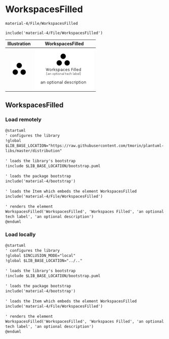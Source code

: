 # WorkspacesFilled


```text
material-4/File/WorkspacesFilled
```

```text
include('material-4/File/WorkspacesFilled')
```



| Illustration | WorkspacesFilled |
| :---: | :---: |
| ![illustration for Illustration](../../material-4/File/WorkspacesFilled.png) | ![illustration for WorkspacesFilled](../../material-4/File/WorkspacesFilled.Local.png) |




## WorkspacesFilled

### Load remotely
```plantuml
@startuml
' configures the library
!global $LIB_BASE_LOCATION="https://raw.githubusercontent.com/tmorin/plantuml-libs/master/distribution"

' loads the library's bootstrap
!include $LIB_BASE_LOCATION/bootstrap.puml

' loads the package bootstrap
include('material-4/bootstrap')

' loads the Item which embeds the element WorkspacesFilled
include('material-4/File/WorkspacesFilled')

' renders the element
WorkspacesFilled('WorkspacesFilled', 'Workspaces Filled', 'an optional tech label', 'an optional description')
@enduml
```

### Load locally
```plantuml
@startuml
' configures the library
!global $INCLUSION_MODE="local"
!global $LIB_BASE_LOCATION="../.."

' loads the library's bootstrap
!include $LIB_BASE_LOCATION/bootstrap.puml

' loads the package bootstrap
include('material-4/bootstrap')

' loads the Item which embeds the element WorkspacesFilled
include('material-4/File/WorkspacesFilled')

' renders the element
WorkspacesFilled('WorkspacesFilled', 'Workspaces Filled', 'an optional tech label', 'an optional description')
@enduml
```

